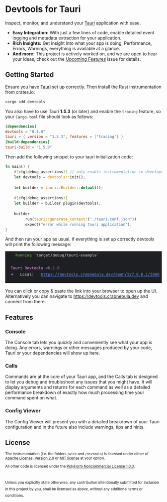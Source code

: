 # Devtools for Tauri

Inspect, monitor, and understand your [Tauri](https://tauri.app) application with ease.

- **Easy Integration:** With just a few lines of code, enable detailed event logging and metadata extraction for your application.
- **Rich Insights:** Get insight into what your app is doing, Performance, Errors, Warnings, everything is available at a glance.
- **And more:** This project is actively worked on, and we are open to hear your ideas, check out the [Upcoming Features]() issue for details.

## Getting Started

Ensure you have [Tauri](https://tauri.app/v1/guides/getting-started/setup/) set up correctly. Then install the Rust instrumentation from crates.io:

```sh
cargo add devtools
```

You also have to use Tauri **1.5.3** (or later) and enable the `tracing` feature, so your `Cargo.toml` file should look as follows:

```toml
[dependencies]
devtools = "0.1.0"
tauri = { version = "1.5.3", features = ["tracing"] }
[build-dependencies]
tauri-build = "1.5.0"
```

Then add the following snippet to your tauri initialization code:

```rust
fn main() {
    #[cfg(debug_assertions)] // only enable instrumentation in development builds
    let devtools = devtools::init();

    let builder = tauri::Builder::default();

    #[cfg(debug_assertions)]
    let builder = builder.plugin(devtools);

    builder
        .run(tauri::generate_context!("./tauri.conf.json"))
        .expect("error while running tauri application");
}
```
 
And then run your app as usual, if everything is set up correctly devtools will print the following message:

![Screenshot 2023-11-28 at 14.05.20.png](https://github.com/crabnebula-dev/devtools/blob/f9970a0daa40757256aa1b32c93d66039cbdd041/Screenshot.png)

You can click or copy & paste the link into your browser to open up the UI. 
Alternatively you can navigate to https://devtools.crabnebula.dev and connect from there.

## Features

### Console

The Console tab lets you quickly and conveniently see what your app is doing. 
Any errors, warnings or other messages produced by your code, Tauri or your dependencies will show up here.

### Calls

Commands are at the core of your Tauri app, and the Calls tab is designed to let you debug and troubleshoot any 
issues that you might have. It will display arguments and returns for each command as well as a detailed performance
breakdown of exactly how much processing time your command spent on what.

### Config Viewer

The Config Viewer will present you with a detailed breakdown of your Tauri configuration and in the future also include 
warnings, tips and hints.

## License

<sup>

The Instrumentation (i.e. the folders `/wire` and `/devtools`) is licensed under either
of [Apache License, Version 2.0](./LICENSES/Apache-2.0.md) or [MIT license](./LICENSES/MIT.md)  at your option.

All other code is licensed under the [PolyForm Noncommercial License 1.0.0](./LICENSES/Polyform-Noncommercial.md).

</sup>

<br>

<sub>
Unless you explicitly state otherwise, any contribution intentionally submitted
for inclusion in this project by you, shall be licensed as above, without any 
additional terms or conditions.
</sub>
